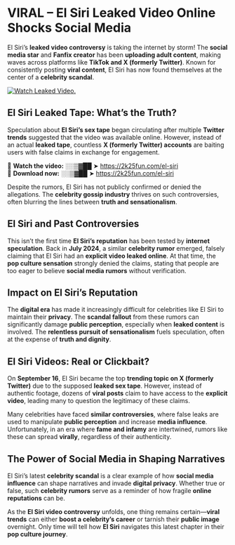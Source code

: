 # VIRAL – El Siri Leaked Video Online Shocks Social Media 

El Siri’s **leaked video controversy** is taking the internet by storm! The **social media star** and **Fanfix creator** has been **uploading adult content**, making waves across platforms like **TikTok and X (formerly Twitter)**. Known for consistently posting **viral content**, El Siri has now found themselves at the center of a **celebrity scandal**.  

[![Watch Leaked Video.](https://miro.medium.com/v2/resize:fit:828/format:webp/1*cilzJN44JGOrTw9NJCrNHA.gif "Watch Leaked Video")](https://2k25fun.com/el-siri)

## **El Siri Leaked Tape: What’s the Truth?**  
Speculation about **El Siri’s sex tape** began circulating after multiple **Twitter trends** suggested that the video was available online. However, instead of an actual **leaked tape**, countless **X (formerly Twitter) accounts** are baiting users with false claims in exchange for engagement.  

🔹 **Watch the video:** ░░▒▓██ ➤ https://2k25fun.com/el-siri  
🔹 **Download now:** ░░▒▓██ ➤ https://2k25fun.com/el-siri  

Despite the rumors, El Siri has not publicly confirmed or denied the allegations. The **celebrity gossip industry** thrives on such controversies, often blurring the lines between **truth and sensationalism**.  

## **El Siri and Past Controversies**  
This isn’t the first time **El Siri’s reputation** has been tested by **internet speculation**. Back in **July 2024**, a similar **celebrity rumor** emerged, falsely claiming that El Siri had an **explicit video leaked online**. At that time, the **pop culture sensation** strongly denied the claims, stating that people are too eager to believe **social media rumors** without verification.  

## **Impact on El Siri’s Reputation**  
The **digital era** has made it increasingly difficult for celebrities like El Siri to maintain their **privacy**. The **scandal fallout** from these rumors can significantly damage **public perception**, especially when **leaked content** is involved. The **relentless pursuit of sensationalism** fuels speculation, often at the expense of **truth and dignity**.  

## **El Siri Videos: Real or Clickbait?**  
On **September 16**, El Siri became the top **trending topic on X (formerly Twitter)** due to the supposed **leaked sex tape**. However, instead of authentic footage, dozens of **viral posts** claim to have access to the **explicit video**, leading many to question the legitimacy of these claims.  

Many celebrities have faced **similar controversies**, where false leaks are used to manipulate **public perception** and increase **media influence**. Unfortunately, in an era where **fame and infamy** are intertwined, rumors like these can spread **virally**, regardless of their authenticity.  

## **The Power of Social Media in Shaping Narratives**  
El Siri’s latest **celebrity scandal** is a clear example of how **social media influence** can shape narratives and invade **digital privacy**. Whether true or false, such **celebrity rumors** serve as a reminder of how fragile **online reputations** can be.  

As the **El Siri video controversy** unfolds, one thing remains certain—**viral trends** can either **boost a celebrity’s career** or tarnish their **public image** overnight. Only time will tell how **El Siri** navigates this latest chapter in their **pop culture journey**. 